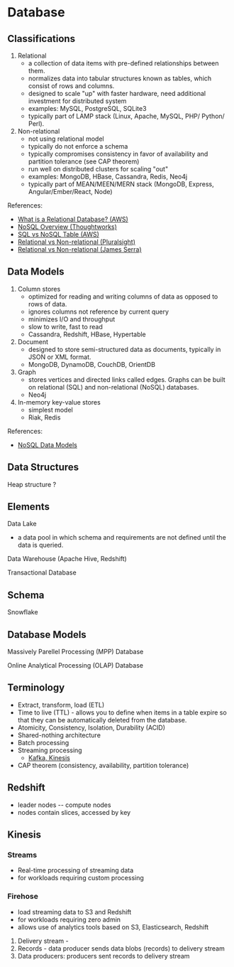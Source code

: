 # Database

## Classifications
1.  Relational
    * a collection of data items with pre-defined relationships between them.
    * normalizes data into tabular structures known as tables, which consist of rows and columns.
    * designed to scale "up" with faster hardware, need additional investment for distributed system
    * examples: MySQL, PostgreSQL, SQLite3
    * typically part of LAMP stack (Linux, Apache, MySQL, PHP/ Python/ Perl).
2.  Non-relational
    * not using relational model
    * typically do not enforce a schema
    * typically compromises consistency in favor of availability and partition tolerance (see CAP theorem)
    * run well on distributed clusters for scaling "out"
    * examples: MongoDB, HBase, Cassandra, Redis, Neo4j
    * typically part of MEAN/MEEN/MERN stack (MongoDB, Express, Angular/Ember/React, Node)

References:
* [What is a Relational Database? (AWS)](https://aws.amazon.com/relational-database/)
* [NoSQL Overview (Thoughtworks)](https://www.thoughtworks.com/insights/blog/nosql-databases-overview)
* [SQL vs NoSQL Table (AWS)](https://aws.amazon.com/nosql/?nc1=f_cc)
* [Relational vs Non-relational (Pluralsight)](https://www.pluralsight.com/blog/software-development/relational-non-relational-databases)
* [Relational vs Non-relational (James Serra)](http://www.jamesserra.com/archive/2015/08/relational-databases-vs-non-relational-databases/)

## Data Models
1. Column stores
    * optimized for reading and writing columns of data as opposed to rows of data.
    * ignores columns not reference by current query
    * minimizes I/O and throughput
    * slow to write, fast to read
    * Cassandra, Redshift, HBase, Hypertable
2.  Document
    * designed to store semi-structured data as documents, typically in JSON or XML format.
    * MongoDB, DynamoDB, CouchDB, OrientDB
3.  Graph
    * stores vertices and directed links called edges. Graphs can be built on relational (SQL) and non-relational (NoSQL) databases.
    * Neo4j
4.  In-memory key-value stores
    * simplest model
    * Riak, Redis

References:
* [NoSQL Data Models](https://highlyscalable.wordpress.com/2012/03/01/nosql-data-modeling-techniques/)

## Data Structures
Heap structure
?

## Elements
Data Lake
* a data pool in which schema and requirements are not defined until the data is queried.

Data Warehouse (Apache Hive, Redshift)

Transactional Database

## Schema
Snowflake

## Database Models

Massively Parellel Processing (MPP) Database

Online Analytical Processing (OLAP) Database

## Terminology
* Extract, transform, load (ETL)
* Time to live (TTL) - allows you to define when items in a table expire so that they can be automatically deleted from the database.
* Atomicity, Consistency, Isolation, Durability (ACID)
* Shared-nothing architecture 
* Batch processing
* Streaming processing
    * [Kafka, Kinesis](https://medium.com/aws-activate-startup-blog/the-tale-of-two-messaging-platforms-apache-kafka-and-amazon-kinesis-654963bdbf35)
* CAP theorem (consistency, availability, partition tolerance)

## Redshift
* leader nodes -- compute nodes 
* nodes contain slices, accessed by key

## Kinesis
### Streams
* Real-time processing of streaming data
* for workloads requiring custom processing

### Firehose
* load streaming data to S3 and Redshift
* for workloads requiring zero admin
* allows use of analytics tools based on S3, Elasticsearch, Redshift
1. Delivery stream - 
2. Records - data producer sends data blobs (records) to delivery stream
3. Data producers: producers sent records to delivery stream
